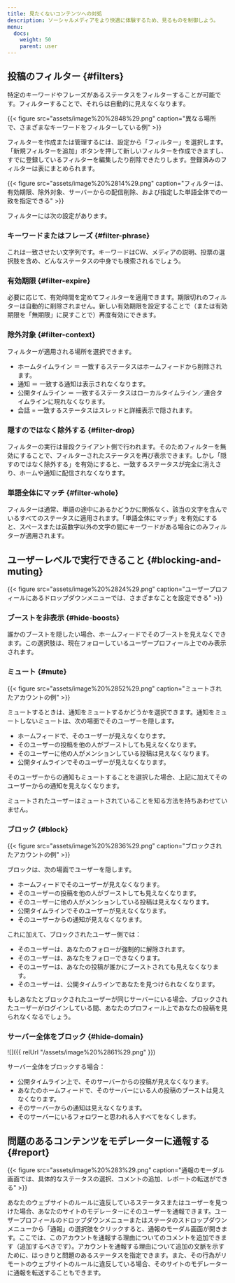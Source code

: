 ```yaml
---
title: 見たくないコンテンツへの対処
description: ソーシャルメディアをより快適に体験するため、見るものを制御しよう。
menu:
  docs:
    weight: 50
    parent: user
---
```


## 投稿のフィルター {#filters}

特定のキーワードやフレーズがあるステータスをフィルターすることが可能です。フィルターすることで、それらは自動的に見えなくなります。

{{< figure src="assets/image%20%2848%29.png" caption="異なる場所で、さまざまなキーワードをフィルターしている例" >}}

フィルターを作成または管理するには、設定から「フィルター」を選択します。「新規フィルターを追加」ボタンを押して新しいフィルターを作成できますし、すでに登録しているフィルターを編集したり削除できたりします。登録済みのフィルターは表にまとめられます。

{{< figure src="assets/image%20%2814%29.png" caption="フィルターは、有効期限、除外対象、サーバーからの配信削除、および指定した単語全体での一致を指定できる" >}}

フィルターには次の設定があります。

### キーワードまたはフレーズ {#filter-phrase}

これは一致させたい文字列です。キーワードはCW、メディアの説明、投票の選択肢を含め、どんなステータスの中身でも検索されるでしょう。

### 有効期限 {#filter-expire}

必要に応じて、有効時間を定めてフィルターを適用できます。期限切れのフィルターは自動的に削除されません。新しい有効期限を設定することで（または有効期限を「無期限」に戻すことで）再度有効にできます。

### 除外対象 {#filter-context}

フィルターが適用される場所を選択できます。

* ホームタイムライン ＝ 一致するステータスはホームフィードから削除されます。
* 通知 ＝ 一致する通知は表示されなくなります。
* 公開タイムライン ＝ 一致するステータスはローカルタイムライン／連合タイムラインに現れなくなります。
* 会話 = 一致するステータスはスレッドと詳細表示で隠されます。

### 隠すのではなく除外する {#filter-drop}

フィルターの実行は普段クライアント側で行われます。そのためフィルターを無効にすることで、フィルターされたステータスを再び表示できます。しかし「隠すのではなく除外する」を有効にすると、一致するステータスが完全に消えさり、ホームや通知に配信されなくなります。

### 単語全体にマッチ {#filter-whole}

フィルターは通常、単語の途中にあるかどうかに関係なく、該当の文字を含んでいるすべてのステータスに適用されます。「単語全体にマッチ」を有効にすると、スペースまたは英数字以外の文字の間にキーワードがある場合にのみフィルターが適用されます。

## ユーザーレベルで実行できること {#blocking-and-muting}

{{< figure src="assets/image%20%2824%29.png" caption="ユーザープロフィールにあるドロップダウンメニューでは、さまざまなことを設定できる" >}}

### ブーストを非表示 {#hide-boosts}

誰かのブーストを隠したい場合、ホームフィードでそのブーストを見えなくできます。この選択肢は、現在フォローしているユーザープロフィール上でのみ表示されます。

### ミュート {#mute}

{{< figure src="assets/image%20%2852%29.png" caption="ミュートされたアカウントの例" >}}

ミュートするときは、通知をミュートするかどうかを選択できます。通知をミュートしないミュートは、次の場面でそのユーザーを隠します。

* ホームフィードで、そのユーザーが見えなくなります。
* そのユーザーの投稿を他の人がブーストしても見えなくなります。
* そのユーザーに他の人がメンションしている投稿は見えなくなります。
* 公開タイムラインでそのユーザーが見えなくなります。

そのユーザーからの通知もミュートすることを選択した場合、上記に加えてそのユーザーからの通知を見えなくなります。

ミュートされたユーザーはミュートされていることを知る方法を持ちあわせていません。

### ブロック {#block}

{{< figure src="assets/image%20%2836%29.png" caption="ブロックされたアカウントの例" >}}

ブロックは、次の場面でユーザーを隠します。

* ホームフィードでそのユーザーが見えなくなります。
* そのユーザーの投稿を他の人がブーストしても見えなくなります。
* そのユーザーに他の人がメンションしている投稿は見えなくなります。
* 公開タイムラインでそのユーザーが見えなくなります。
* そのユーザーからの通知が見えなくなります。

これに加えて、ブロックされたユーザー側では：

* そのユーザーは、あなたのフォローが強制的に解除されます。
* そのユーザーは、あなたをフォローできなくります。
* そのユーザーは、あなたの投稿が誰かにブーストされても見えなくなります。
* そのユーザーは、公開タイムラインであなたを見つけられなくなります。

もしあなたとブロックされたユーザーが同じサーバーにいる場合、ブロックされたユーザーがログインしている間、あなたのプロフィール上であなたの投稿を見られなくなるでしょう。

### サーバー全体をブロック {#hide-domain}

![]({{ relUrl "/assets/image%20%2861%29.png" }})

サーバー全体をブロックする場合：

* 公開タイムライン上で、そのサーバーからの投稿が見えなくなります。
* あなたのホームフィードで、そのサーバーにいる人の投稿のブーストは見えなくなります。
* そのサーバーからの通知は見えなくなります。
* そのサーバーにいるフォロワーと思われる人すべてをなくします。

## 問題のあるコンテンツをモデレーターに通報する {#report}

{{< figure src="assets/image%20%283%29.png" caption="通報のモーダル画面では、具体的なステータスの選択、コメントの追加、レポートの転送ができる" >}}

あなたのウェブサイトのルールに違反しているステータスまたはユーザーを見つけた場合、あなたのサイトのモデレーターにそのユーザーを通報できます。ユーザープロフィールのドロップダウンメニューまたはステータのスドロップダウンメニューから「通報」の選択肢をクリックすると、通報のモーダル画面が開きます。ここでは、このアカウントを通報する理由についてのコメントを追加できます（追加するべきです）。アカウントを通報する理由について追加の文脈を示すために、はっきりと問題のあるステータスを指定できます。また、その行為がリモートのウェブサイトのルールに違反している場合、そのサイトのモデレーターに通報を転送することもできます。
